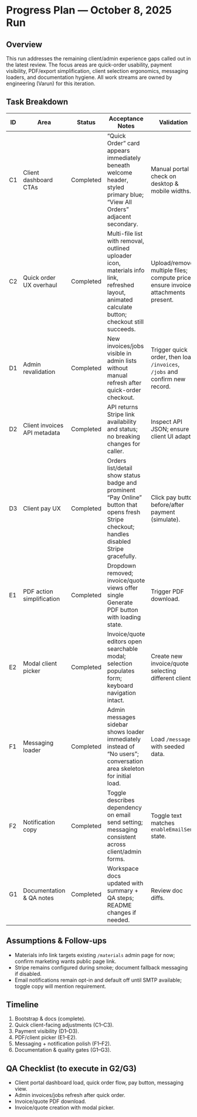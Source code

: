 # Progress Plan — October 8, 2025 Run

## Overview
This run addresses the remaining client/admin experience gaps called out in the latest review. The focus areas are quick-order usability, payment visibility, PDF/export simplification, client selection ergonomics, messaging loaders, and documentation hygiene. All work streams are owned by engineering (Varun) for this iteration.

## Task Breakdown
| ID | Area | Status | Acceptance Notes | Validation |
|----|------|--------|------------------|------------|
| C1 | Client dashboard CTAs | Completed | “Quick Order” card appears immediately beneath welcome header, styled primary blue; “View All Orders” adjacent secondary. | Manual portal check on desktop & mobile widths.
| C2 | Quick order UX overhaul | Completed | Multi-file list with removal, outlined uploader icon, materials info link, refreshed layout, animated calculate button; checkout still succeeds. | Upload/remove multiple files; compute price; ensure invoice attachments present.
| D1 | Admin revalidation | Completed | New invoices/jobs visible in admin lists without manual refresh after quick-order checkout. | Trigger quick order, then load `/invoices`, `/jobs` and confirm new record.
| D2 | Client invoices API metadata | Completed | API returns Stripe link availability and status; no breaking changes for caller. | Inspect API JSON; ensure client UI adapts.
| D3 | Client pay UX | Completed | Orders list/detail show status badge and prominent “Pay Online” button that opens fresh Stripe checkout; handles disabled Stripe gracefully. | Click pay button before/after payment (simulate). |
| E1 | PDF action simplification | Completed | Dropdown removed; invoice/quote views offer single Generate PDF button with loading state. | Trigger PDF download.
| E2 | Modal client picker | Completed | Invoice/quote editors open searchable modal; selection populates form; keyboard navigation intact. | Create new invoice/quote selecting different client.
| F1 | Messaging loader | Completed | Admin messages sidebar shows loader immediately instead of “No users”; conversation area skeleton for initial load. | Load `/messages` with seeded data.
| F2 | Notification copy | Completed | Toggle describes dependency on email send setting; messaging consistent across client/admin forms. | Toggle text matches `enableEmailSend` state.
| G1 | Documentation & QA notes | Completed | Workspace docs updated with summary + QA steps; README changes if needed. | Review doc diffs.

## Assumptions & Follow-ups
- Materials info link targets existing `/materials` admin page for now; confirm marketing wants public page link.
- Stripe remains configured during smoke; document fallback messaging if disabled.
- Email notifications remain opt-in and default off until SMTP available; toggle copy will mention requirement.

## Timeline
1. Bootstrap & docs (complete).
2. Quick client-facing adjustments (C1–C3).
3. Payment visibility (D1–D3).
4. PDF/client picker (E1–E2).
5. Messaging + notification polish (F1–F2).
6. Documentation & quality gates (G1–G3).

## QA Checklist (to execute in G2/G3)
- Client portal dashboard load, quick order flow, pay button, messaging view.
- Admin invoices/jobs refresh after quick order.
- Invoice/quote PDF download.
- Invoice/quote creation with modal picker.
